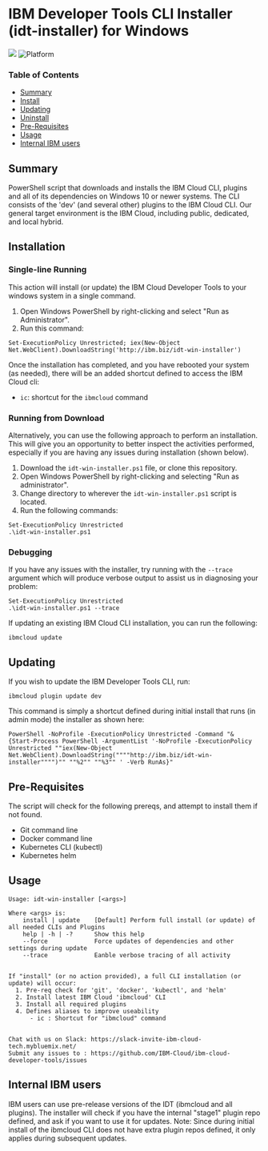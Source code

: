 # IBM Developer Tools CLI Installer (idt-installer) for Windows

[![](https://img.shields.io/badge/IBM%20Cloud-powered-blue.svg)](https://bluemix.net)
![Platform](https://img.shields.io/badge/platform-Powershell-lightgrey.svg?style=flat)

### Table of Contents
* [Summary](#summary)
* [Install](#installation)
* [Updating](#updating)
* [Uninstall](#uninstall)
* [Pre-Requisites](#pre-requisites)
* [Usage](#usage)
* [Internal IBM users](#internal-ibm-users)


## Summary

PowerShell script that downloads and installs the IBM Cloud CLI, plugins and all of its dependencies on Windows 10 or newer systems. The CLI consists of the 'dev' (and several other) plugins to the IBM Cloud CLI. Our general target environment is the IBM Cloud, including public, dedicated, and local hybrid.


## Installation

### Single-line Running
This action will install (or update) the IBM Cloud Developer Tools to your windows system in a single command.

1. Open Windows PowerShell by right-clicking and select "Run as Administrator".
2. Run this command:
```
Set-ExecutionPolicy Unrestricted; iex(New-Object Net.WebClient).DownloadString('http://ibm.biz/idt-win-installer')
```

Once the installation has completed, and you have rebooted your system (as needed), there will be an added shortcut defined to access the IBM Cloud cli:
- `ic`: shortcut for the `ibmcloud` command


### Running from Download
Alternatively, you can use the following approach to perform an installation. This will give you an opportunity to better inspect the activities performed, especially if you are having any issues during installation (shown below).

1. Download the `idt-win-installer.ps1` file, or clone this repository.
2. Open Windows PowerShell by right-clicking and selecting "Run as administrator".
3. Change directory to wherever the `idt-win-installer.ps1` script is located.
4. Run the following commands:
```
Set-ExecutionPolicy Unrestricted
.\idt-win-installer.ps1
```

### Debugging

If you have any issues with the installer, try running with the `--trace` argument which will produce verbose output to assist us in diagnosing your problem:

```
Set-ExecutionPolicy Unrestricted
.\idt-win-installer.ps1 --trace
```

If updating an existing IBM Cloud CLI installation, you can run the following:
```
ibmcloud update
```


## Updating

If you wish to update the IBM Developer Tools CLI, run:

```
ibmcloud plugin update dev
```

This command is simply a shortcut defined during initial install that runs (in admin mode) the installer as shown here:

```
PowerShell -NoProfile -ExecutionPolicy Unrestricted -Command "& {Start-Process PowerShell -ArgumentList '-NoProfile -ExecutionPolicy Unrestricted ""iex(New-Object Net.WebClient).DownloadString(""""http://ibm.biz/idt-win-installer"""")"" ""%2"" ""%3"" ' -Verb RunAs}"
```


## Pre-Requisites

The script will check for the following prereqs, and attempt to install them if not found.
- Git command line
- Docker command line
- Kubernetes CLI (kubectl)
- Kubernetes helm


## Usage
```
Usage: idt-win-installer [<args>]

Where <args> is:
    install | update    [Default] Perform full install (or update) of all needed CLIs and Plugins
    help | -h | -?      Show this help
    --force             Force updates of dependencies and other settings during update
    --trace             Eanble verbose tracing of all activity


If "install" (or no action provided), a full CLI installation (or update) will occur:
  1. Pre-req check for 'git', 'docker', 'kubectl', and 'helm'
  2. Install latest IBM Cloud 'ibmcloud' CLI
  3. Install all required plugins
  4. Defines aliases to improve useability
      - ic : Shortcut for "ibmcloud" command


Chat with us on Slack: https://slack-invite-ibm-cloud-tech.mybluemix.net/
Submit any issues to : https://github.com/IBM-Cloud/ibm-cloud-developer-tools/issues

```


## Internal IBM users

IBM users can use pre-release versions of the IDT (ibmcloud and all plugins). The installer will check if you have the internal "stage1" plugin repo defined, and ask if you want to use it for updates.  Note: Since during initial install of the ibmcloud CLI does not have extra plugin repos defined, it only applies during subsequent updates.


